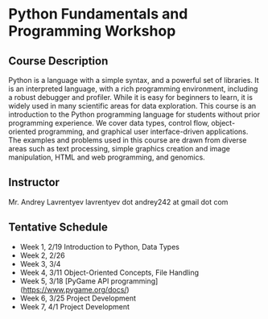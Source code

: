 # Python Fundamentals and Programming Workshop 
## Course Description

Python is a language with a simple syntax, and a powerful set of libraries. It is an interpreted language, with a rich programming environment, including a robust debugger and profiler. While it is easy for beginners to learn, it is widely used in many scientific areas for data exploration. This course is an introduction to the Python programming language for students without prior programming experience. We cover data types, control flow, object-oriented programming, and graphical user interface-driven applications. The examples and problems used in this course are drawn from diverse areas such as text processing, simple graphics creation and image manipulation, HTML and web programming, and genomics.

## Instructor
Mr. Andrey Lavrentyev
lavrentyev dot andrey242 at gmail dot com

 ## Tentative Schedule
  - Week 1, 2/19 Introduction to Python, Data Types
  - Week 2, 2/26
  - Week 3, 3/4
  - Week 4, 3/11 Object-Oriented Concepts, File Handling
  - Week 5, 3/18 [PyGame API programming] (https://www.pygame.org/docs/)
  - Week 6, 3/25 Project Development  
  - Week 7, 4/1 Project Development
  
